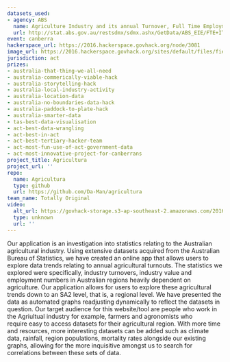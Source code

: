 ```yaml
---
datasets_used:
- agency: ABS
  name: Agriculture Industry and its annual Turnover, Full Time Employment & Industry Value
  url: http://stat.abs.gov.au/restsdmx/sdmx.ashx/GetData/ABS_EIE/FTE+ITO+IVA.01.102021057.A/ABS?startTime=2005&endTime=2014&format=compact_v2
event: canberra
hackerspace_url: https://2016.hackerspace.govhack.org/node/3081
image_url: https://2016.hackerspace.govhack.org/sites/default/files/field/image/screen%20shot%202016-07-31%20at%204.27.50%20pm.png
jurisdiction: act
prizes:
- australia-that-thing-we-all-need
- australia-commerically-viable-hack
- australia-storytelling-hack
- australia-local-industry-activity
- australia-location-data
- australia-no-boundaries-data-hack
- australia-paddock-to-plate-hack
- australia-smarter-data
- tas-best-data-visualisation
- act-best-data-wrangling
- act-best-in-act
- act-best-tertiary-hacker-team
- act-most-fun-use-of-act-government-data
- act-most-innovative-project-for-canberrans
project_title: Agricultura
project_url: ''
repo:
  name: Agricultura
  type: github
  url: https://github.com/Da-Man/agricultura
team_name: Totally Original
video:
  alt_url: https://govhack-storage.s3-ap-southeast-2.amazonaws.com/2016/final_vid.mov
  type: unknown
  url: ''
---
```


Our application is an investigation into statistics relating to the Australian agricultural industry. Using extensive datasets acquired from the Australian Bureau of Statistics, we have created an online app that allows users to explore data trends relating to annual agricultural turnouts. The statistics we explored were specifically, industry turnovers, industry value and employment numbers in Australian regions heavily dependent on agriculture. Our application allows for users to explore these agricultural trends down to an SA2 level, that is, a regional level. We have presented the data as automated graphs readjusting dynamically to reflect the datasets in question. Our target audience for this website/tool are people who work in the Agriultual industry for example, farmers and agronomists who require easy to access datasets for their agricultural region. With more time and resources, more interesting datasets can be added such as climate data, rainfall, region populations, mortality rates alongside our existing graphs, allowing for the more inquisitive amongst us to search for correlations between these sets of data.